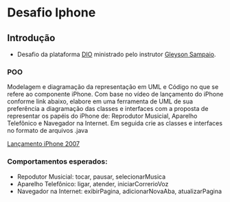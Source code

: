 # Desafio Iphone

## Introdução

-   Desafio da plataforma [DIO](https://www.dio.me) ministrado pelo instrutor [Gleyson Sampaio](https://github.com/glysns).

### POO

Modelagem e diagramação da representação em UML e Código no que se refere ao componente iPhone.
Com base no vídeo de lançamento do iPhone conforme link abaixo, elabore em uma ferramenta de UML de sua preferência a diagramação das classes e interfaces com a proposta de representar os papéis do iPhone de: Reprodutor Musicial, Aparelho Telefônico e Navegador na Internet. Em seguida crie as classes e interfaces no formato de arquivos .java

[Lançamento iPhone 2007](https://www.youtube.com/watch?v=9ou608QQRq8)

### Comportamentos esperados:

-   Repodutor Musicial: tocar, pausar, selecionarMusica
-   Aparelho Telefônico: ligar, atender, iniciarCorrerioVoz
-   Navegador na Internet: exibirPagina, adicionarNovaAba, atualizarPagina
